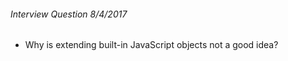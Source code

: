 ###### Interview Question 8/4/2017

* Why is extending built-in JavaScript objects not a good idea?
